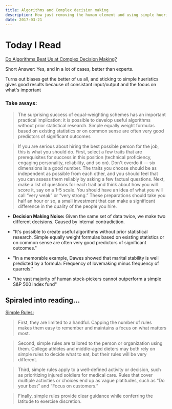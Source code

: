 ```yaml
---
title: Algorithms and Complex decision making
description: How just removing the human element and using simple hueristics can get you far
date: 2017-03-21
---
```


# Today I Read

[Do Algorithms Beat Us at Complex Decision Making?](https://www.farnamstreetblog.com/2017/03/algorithms-complex-decision-making/)

Short Answer: Yes, and in a lot of cases, better than experts.

Turns out biases get the better of us all, and sticking to simple hueristics gives good results because of consistant input/output and the focus on what's important

### Take aways:

> The surprising success of equal-weighting schemes has an important practical implication: it is possible to develop useful algorithms without prior statistical research. Simple equally weight formulas based on existing statistics or on common sense are often very good predictors of significant outcomes

> If you are serious about hiring the best possible person for the job, this is what you should do. First, select a few traits that are prerequisites for success in this position (technical proficiency, engaging personality, reliability, and so on). Don't overdo it — six dimensions is a good number. The traits you choose should be as independent as possible from each other, and you should feel that you can assess them reliably by asking a few factual questions. Next, make a list of questions for each trait and think about how you will score it, say on a 1-5 scale. You should have an idea of what you will call “very weak” or “very strong.”
These preparations should take you half an hour or so, a small investment that can make a significant difference in the quality of the people you hire.

* __Decision Making Noise:__ Given the same set of data twice, we make two different decisions. Caused by internal contradiction.

* "It's possible to create useful algorithms without prior statistical research. Simple equally weight formulas based on existing statistics or on common sense are often very good predictors of significant outcomes."

* "In a memorable example, Dawes showed that marital stability is well predicted by a formula: Frequency of lovemaking minus frequency of quarrels."

* "the vast majority of human stock-pickers cannot outperform a simple S&P 500 index fund"

## Spiraled into reading...

[Simple Rules: ](https://www.farnamstreetblog.com/2015/07/simple-rules/)

> First, they are limited to a handful. Capping the number of rules makes them easy to remember and maintains a focus on what matters most.

> Second, simple rules are tailored to the person or organization using them. College athletes and middle-aged dieters may both rely on simple rules to decide what to eat, but their rules will be very different.

> Third, simple rules apply to a well-defined activity or decision, such as prioritizing injured soldiers for medical care. Rules that cover multiple activities or choices end up as vague platitudes, such as “Do your best” and “Focus on customers.”

> Finally, simple rules provide clear guidance while conferring the latitude to exercise discretion.

